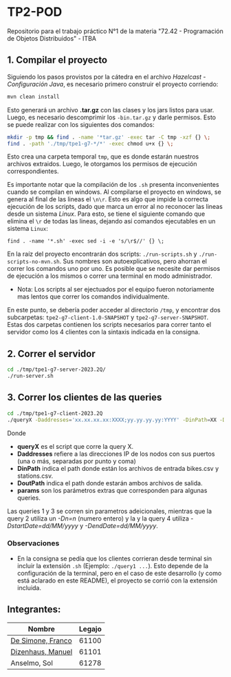 # TP2-POD
Repositorio para el trabajo práctico N°1 de la materia "72.42 - Programación de Objetos Distribuidos" - ITBA

## 1. Compilar el proyecto
Siguiendo los pasos provistos por la cátedra en el archivo *Hazelcast - Configuración Java*, es necesario primero construir el proyecto corriendo:

```bash
mvn clean install
```
Esto generará un archivo **.tar.gz** con las clases y los jars listos para usar. Luego,
es necesario descomprimir los `-bin.tar.gz` y darle permisos. Esto se puede realizar con los siguientes dos comandos:

```bash
mkdir -p tmp && find . -name '*tar.gz' -exec tar -C tmp -xzf {} \;
find . -path './tmp/tpe1-g7-*/*' -exec chmod u+x {} \;
```
Esto crea una carpeta temporal `tmp`, que es donde estarán nuestros archivos extraidos. Luego,
le otorgamos los permisos de ejecución correspondientes.

Es importante notar que la compilación de los `.sh` presenta inconvenientes
cuando se compilan en windows. Al compilarse el proyecto en windows, se genera
al final de las lineas el `\n\r`. Esto es algo que impide la correcta ejecución de los scripts, dado que
marca un error al no reconocer las lineas desde un sistema *Linux*. Para esto,
se tiene el siguiente comando que elimina el `\r` de todas las lineas, dejando así comandos
ejecutables en un sistema `Linux`:
```
find . -name '*.sh' -exec sed -i -e 's/\r$//' {} \;
```
En la raíz del proyecto encontrarán dos scripts: `./run-scripts.sh` y
`./run-scripts-no-mvn.sh`. Sus nombres son autoexplicativos, pero ahorran el correr los comandos uno por uno.
Es posible que se necesite dar permisos de ejecución a los mismos o correr una terminal en modo administrador.

- Nota: Los scripts al ser ejectuados por el equipo fueron notoriamente mas lentos que correr los comandos individualmente.

En este punto, se debería poder acceder al directorio `/tmp`, y encontrar dos subcarpetas:
`tpe2-g7-client-1.0-SNAPSHOT` y `tpe2-g7-server-SNAPSHOT`. Estas dos carpetas contienen los scripts necesarios para
correr tanto el servidor como los 4 clientes con la sintaxis indicada en la consigna.

## 2. Correr el servidor
```bash
cd ./tmp/tpe1-g7-server-2023.2Q/
./run-server.sh
```
## 3. Correr los clientes de las queries
```bash
cd ./tmp/tpe1-g7-client-2023.2Q
./queryX -Daddresses='xx.xx.xx.xx:XXXX;yy.yy.yy.yy:YYYY' -DinPath=XX -DoutPath=YY [params]
```
Donde
- **queryX** es el script que corre la query X.
- **Daddresses** refiere a las direcciones IP de los nodos con sus puertos (una o más, separadas por punto y coma)
- **DinPath** indica el path donde están los archivos de entrada bikes.csv y stations.csv.
- **DoutPath** indica el path donde estarán ambos archivos de salida.
- **params** son los parámetros extras que corresponden para algunas queries.

Las queries 1 y 3 se corren sin parametros adeicionales, mientras que la query 2 utiliza un _-Dn=n_ (numero entero) y la
y la query 4 utiliza _-DstartDate=dd/MM/yyyy_ y _-DendDate=dd/MM/yyyy_.

### Observaciones
- En la consigna se pedía que los clientes corrieran desde terminal sin incluir la extensión `.sh` (Ejemplo: `./query1 ...`). Esto depende de la configuración de la terminal, pero en el caso de este desarrollo (y como está aclarado en este README), el proyecto se corrió con la extensión incluida.

## Integrantes:
| Nombre                                              | Legajo |
|-----------------------------------------------------|--------|
| [De Simone, Franco](https://github.com/desimonef)   | 61100  |
| [Dizenhaus, Manuel](https://github.com/ManuelDizen) | 61101  |
| Anselmo, Sol                                        | 61278  |
